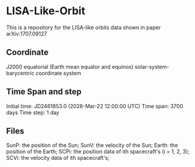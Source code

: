 # LISA-Like-Orbit
This is a repository for the LISA-like orbits data shown in paper arXiv:1707.09127

## Coordinate
J2000 equatorial (Earth mean equator and equinox) solar-system-barycentric coordinate system

## Time Span and step
Initial time: JD2461853.0 (2028-Mar-22 12:00:00 UTC)
Time span: 3700 days
Time step: 1 day

## Files
SunP: the position of the Sun;
SunV: the velocity of the Sun;
Earth: the position of the Earth;
SCPi: the position data of ith spacecraft's (i = 1, 2, 3);
SCVi: the velocity data of ith spacecraft's;
